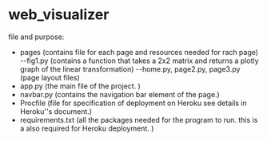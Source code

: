 # web_visualizer
file and purpose:
- pages (contains file for each page and resources needed for rach page)
--fig1.py (contains a function that takes a 2x2 matrix and returns a plotly graph of the linear transformation)
--home.py, page2.py, page3.py (page layout files)
- app.py (the main file of the project. )
- navbar.py (contains the navigation bar element of the page.)
- Procfile (file for specification of deployment on Heroku see details in Heroku''s document.)
- requirements.txt (all the packages needed for the program to run. this is a also required for Heroku deployment. )
